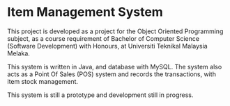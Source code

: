 # Item Management System

This project is developed as a project for the Object Oriented Programming subject, as a course requirement of Bachelor of Computer Science (Software Development) with Honours, at Universiti Teknikal Malaysia Melaka.

This system is written in Java, and database with MySQL. The system also acts as a Point Of Sales (POS) system and records the transactions, with item stock management.

This system is still a prototype and development still in progress.
